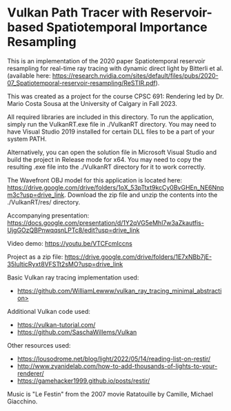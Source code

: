 # Vulkan Path Tracer with Reservoir-based Spatiotemporal Importance Resampling

This is an implementation of the 2020 paper Spatiotemporal reservoir resampling for real-time ray tracing with dynamic direct light by Bitterli et al. (available here: https://research.nvidia.com/sites/default/files/pubs/2020-07_Spatiotemporal-reservoir-resampling/ReSTIR.pdf).

This was created as a project for the course CPSC 691: Rendering led by Dr. Mario Costa Sousa at the University of Calgary in Fall 2023.

All required libraries are included in this directory. To run the application, simply run the VulkanRT.exe file in ./VulkanRT directory. You may need to have Visual Studio 2019 installed for certain DLL files to be a part of your system PATH.

Alternatively, you can open the solution file in Microsoft Visual Studio and build the project in Release mode for x64. You may need to copy the resulting .exe file into the ./VulkanRT directory for it to work correctly.

The Wavefront OBJ model for this application is located here: https://drive.google.com/drive/folders/1oX_53pTtxt9kcCy0BvGHEn_NE6Nnpm3c?usp=drive_link. Download the zip file and unzip the contents into the ./VulkanRT/res/ directory.

Accompanying presentation: https://docs.google.com/presentation/d/1Y2qVG5eMhl7w3aZkautfis-UjgGOzQBPnwqqsnLPTc8/edit?usp=drive_link

Video demo: https://youtu.be/VTCFcmIccns

Project as a zip file: https://drive.google.com/drive/folders/1E7xNBb7jE-35IulticRyxt8VFSTt2sMO?usp=drive_link

Basic Vulkan ray tracing implementation used:
    <ul>
        <li>https://github.com/WilliamLewww/vulkan_ray_tracing_minimal_abstraction></li>
    </ul>

Additional Vulkan code used:
    <ul>
        <li>https://vulkan-tutorial.com/</li>
        <li>https://github.com/SaschaWillems/Vulkan</li>
    </ul>

Other resources used:
    <ul>
        <li>https://lousodrome.net/blog/light/2022/05/14/reading-list-on-restir/</li>
        <li>http://www.zyanidelab.com/how-to-add-thousands-of-lights-to-your-renderer/</li>
        <li>https://gamehacker1999.github.io/posts/restir/</li>
    </ul>
    
Music is "Le Festin" from the 2007 movie Ratatouille by Camille, Michael Giacchino.